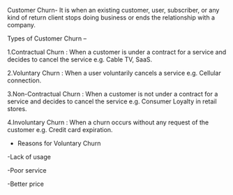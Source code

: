 Customer Churn-
It is when an existing customer, user, subscriber, or any kind of return client stops doing business or ends the relationship with a company.

Types of Customer Churn –

1.Contractual Churn : When a customer is under a contract for a service and decides to cancel the service e.g. Cable TV, SaaS.

2.Voluntary Churn : When a user voluntarily cancels a service e.g. Cellular connection.

3.Non-Contractual Churn : When a customer is not under a contract for a service and decides to cancel the service e.g. Consumer Loyalty in retail stores.

4.Involuntary Churn : When a churn occurs without any request of the customer e.g. Credit card expiration.

* Reasons for Voluntary Churn

-Lack of usage

-Poor service

-Better price 
